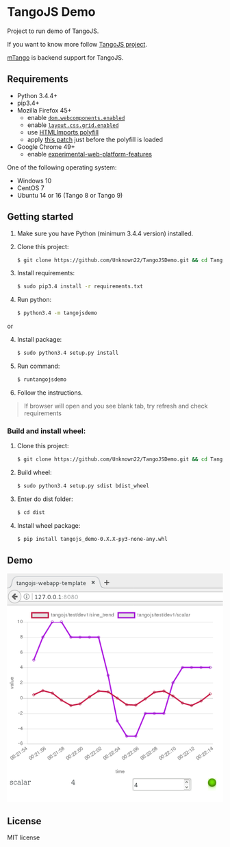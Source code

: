 # TangoJS Demo

Project to run demo of TangoJS.

If you want to know more follow [TangoJS project](http://tangojs.github.io/).

[mTango](https://bitbucket.org/hzgwpn/mtango/wiki/Home) is backend support for
TangoJS.

## Requirements
* Python 3.4.4+
* pip3.4+
* Mozilla Firefox 45+
  * enable [`dom.webcomponents.enabled`](about:config)
  * enable [`layout.css.grid.enabled`](about:config)
  * use
    [HTMLImports polyfill](http://webcomponents.org/polyfills/html-imports/)
  * apply [this patch](https://github.com/mliszcz/html-imports-firefox-patch)
    just before the polyfill is loaded
* Google Chrome 49+
  * enable [experimental-web-platform-features]( chrome://flags/#enable-experimental-web-platform-features )

One of the following operating system:
* Windows 10
* CentOS 7
* Ubuntu 14 or 16 (Tango 8 or Tango 9)


## Getting started

1. Make sure you have Python (minimum 3.4.4 version) installed.

2. Clone this project:
   ```bash
   $ git clone https://github.com/Unknown22/TangoJSDemo.git && cd TangoJSDemo/
   ```

3. Install requirements:
    ```bash
    $ sudo pip3.4 install -r requirements.txt
    ```

4. Run python:

    ```bash
    $ python3.4 -m tangojsdemo
    ```
or    

4. Install package:
    ```bash
    $ sudo python3.4 setup.py install
    ```

5. Run command:

    ```bash
    $ runtangojsdemo
    ```

6. Follow the instructions.

> If browser will open and you see blank tab, try refresh and check requirements

### Build  and install wheel:

1. Clone this project:
   ```bash
   $ git clone https://github.com/Unknown22/TangoJSDemo.git && cd TangoJSDemo/
   ```

2. Build wheel:
    ```bash
    $ sudo python3.4 setup.py sdist bdist_wheel
    ```

3. Enter do dist folder:
    ```bash
    $ cd dist
    ```

4. Install wheel package:
    ```bash
    $ pip install tangojs_demo-0.X.X-py3-none-any.whl
    ```

## Demo

![TangoJS Demo](tangojsdemo/images/demo.png?raw=true)

## License
MIT license
